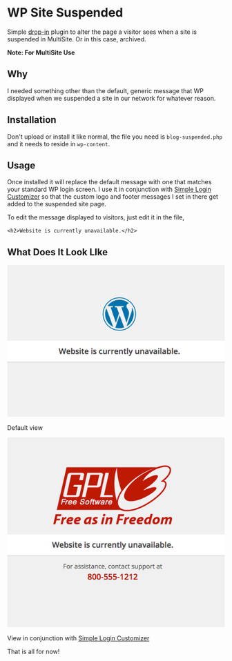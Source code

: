 # WP Site Suspended

Simple [drop-in](https://codex.wordpress.org/Must_Use_Plugins) plugin to alter the page a visitor sees when a site is suspended in MultiSite. Or in this case, archived.

**Note: For MultiSite Use**

## Why

I needed something other than the default, generic message that WP displayed when we suspended a site in our network for whatever reason.

## Installation

Don't upload or install it like normal, the file you need is `blog-suspended.php` and it needs to reside in `wp-content`.

## Usage

Once installed it will replace the default message with one that matches your standard WP login screen. I use it in conjunction with [Simple Login Customizer](https://github.com/thatryan/simple-login-customizer) so that the custom logo and footer messages I set in there get added to the suspended site page.

To edit the message displayed to visitors, just edit it in the file, 

    <h2>Website is currently unavailable.</h2>
    
## What Does It Look LIke

![Default View](screenshots/default-view.png)

Default view

![With Customizer View](screenshots/with-customizer.png)

View in conjunction with [Simple Login Customizer](https://github.com/thatryan/simple-login-customizer)

That is all for now!
